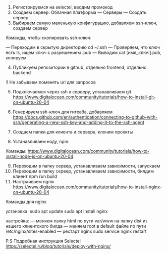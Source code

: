 1. Регистрируемся на selectel, вводим промокод
2. Создаем сервер: Облачная платформа — Серверы — Создать сервер
3. Выбираем самую маленькую конфигурацию, добавляем ssh-ключ, создаем сервер

Команды, чтобы скопировать ssh-ключ:

— Переходим в скрытую директорию cd ~/.ssh
— Проверяем, что ключ есть ls, ищем ключ с разрешением .pub
— Выводим cat [имя_ключ].pub, копируем

4. Публикуем репозитории в github, отдельно frontend, отдельно backend

!! Не забываем поменять url для запросов

5. Подключаемся через ssh к серверу, устанавливаем git
https://www.digitalocean.com/community/tutorials/how-to-install-git-on-ubuntu-20-04 
6. Генерируем ssh-ключ для гитхаба, добавляем
https://docs.github.com/en/authentication/connecting-to-github-with-ssh/generating-a-new-ssh-key-and-adding-it-to-the-ssh-agent

7. Создаем папки для клиента и сервера, клоним проекты
8. Устанавливаем ноду, npm

Команды:
https://www.digitalocean.com/community/tutorials/how-to-install-node-js-on-ubuntu-20-04

9. Переходим в папку сервер, устанавливаем зависимости, запускаем
10. Переходим в папку сервер, устанавливаем зависимости, билдим клиент npm run build
11. Настраиваем ngnix https://www.digitalocean.com/community/tutorials/how-to-install-nginx-on-ubuntu-20-04

Команды для nginx

установка:
sudo apt update
sudo apt install nginx

настройка:
— меняем папку html по пути var/www на папку dist из нашего клиентского билда
— меняем root в default файле по пути /etc/nginx/sites-enabled
— рестарт nginx sudo service nginx restart



P.S
Подробная инструкция Selectel https://selectel.ru/blog/tutorials/deploy-with-nginx/
